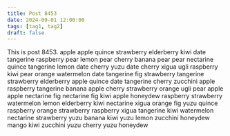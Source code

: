```yaml
---
title: Post 8453
date: 2024-09-01 12:00:00
tags: [tag1, tag2]
draft: false
---
```

This is post 8453.
apple
apple
quince
strawberry
elderberry
kiwi
date
tangerine
raspberry
pear
lemon
pear
cherry
banana
pear
pear
nectarine
quince
tangerine
lemon
date
cherry
yuzu
date
cherry
xigua
ugli
raspberry
kiwi
pear
orange
watermelon
date
tangerine
fig
strawberry
tangerine
strawberry
elderberry
apple
quince
date
tangerine
cherry
zucchini
apple
raspberry
tangerine
banana
apple
cherry
strawberry
orange
ugli
pear
apple
apple
nectarine
fig
nectarine
fig
kiwi
apple
honeydew
raspberry
strawberry
watermelon
lemon
elderberry
kiwi
nectarine
xigua
orange
fig
yuzu
quince
raspberry
orange
strawberry
raspberry
xigua
tangerine
kiwi
watermelon
nectarine
strawberry
yuzu
banana
kiwi
yuzu
lemon
zucchini
honeydew
mango
kiwi
zucchini
yuzu
cherry
yuzu
honeydew
